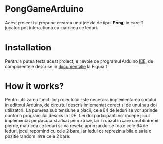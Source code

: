 # PongGameArduino

Acest proiect isi propune crearea unui joc de de tipul **Pong**, in care 2 jucatori pot interactiona cu matricea de leduri.

# Installation

Pentru a putea testa acest proiect, e nevoie de programul Arduino [IDE](https://www.arduino.cc/en/main/software), de componentele descrise in [documentatie](https://github.com/) la Figura 1.

# How it works?

Pentru utilizarea functiilor proiectului este necesara implementarea codului in editorul Arduino, de circuitul descris imlementat corect si de unul sau doi utilizatori. 
La punerea sub tensiune a placii, cele 64 de leduri se vor aprinde conform programului descris in IDE. Cei doi participanti vor incepe jocul implementat pe placuta si afisat pe matrice, iar in cazul in care unul dintre ei pierde, matricea de leduri se va reseta, aprinzandu-se toate cele 64 de leduri, jocul repornind cu cele 2 bare, iar ledul ce reprezinta bila o sa ia o pozitie random intre cele 2 bare.
